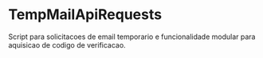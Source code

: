 # TempMailApiRequests
Script para solicitacoes de email temporario e funcionalidade modular para aquisicao de codigo de verificacao.
